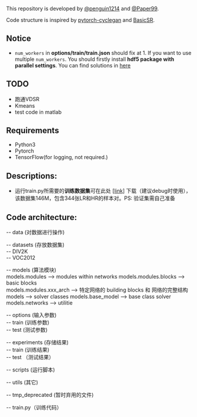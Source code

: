 This repository is developed by [@penguin1214](https://github.com/penguin1214) and [@Paper99](https://github.com/Paper99).

Code structure is inspired by [pytorch-cyclegan](https://github.com/junyanz/pytorch-CycleGAN-and-pix2pix) and [BasicSR](https://github.com/xinntao/BasicSR).

## Notice
- `num_workers` in **options/train/train.json** should fix at 1. If you want to use multiple `num_workers`. You should firstly install **hdf5 package with parallel settings**. You can find solutions in [here](http://docs.h5py.org/en/latest/build.html#building-against-parallel-hdf5)

## TODO
- 跑通VDSR
- Kmeans
- test code in matlab

## Requirements
- Python3
- Pytorch
- TensorFlow(for logging, not required.)

## Descriptions: 

- 运行train.py所需要的**训练数据集**可在此处 [[link](https://pan.baidu.com/s/1n_iPkVP9GYUcp7Flp_sWrA)] 下载（建议debug时使用），该数据集146M，包含344张LR和HR的样本对。PS: 验证集需自己准备

## Code architecture:
-- data (对数据进行操作)  

-- datasets (存放数据集)  
-- DIV2K  
-- VOC2012

-- models (算法模块)  
models.modules --> modules within networks
    models.modules.blocks --> basic blocks    
    models.modules.xxx_arch --> 特定网络的 building blocks 和 网络的完整结构
models --> solver classes
    models.base_model --> base class solver
    models.networks --> utilitie

-- options (输入参数)  
-- train (训练参数)  
-- test (测试参数)  

-- experiments (存储结果)  
-- train (训练结果)  
-- test （测试结果）

-- scripts (运行脚本)  

-- utils (其它)  

-- tmp_deprecated (暂时弃用的文件)  

-- train.py（训练代码）  

